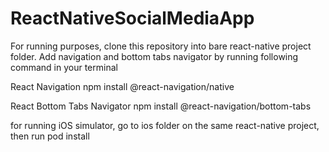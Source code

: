 # ReactNativeSocialMediaApp
For running purposes, clone this repository into bare react-native project folder.
Add navigation and bottom tabs navigator by running following command in your terminal

React Navigation
npm install @react-navigation/native

React Bottom Tabs Navigator
npm install @react-navigation/bottom-tabs

for running iOS simulator, go to ios folder on the same react-native project, then run
pod install
